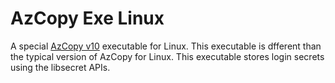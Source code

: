 # AzCopy Exe Linux

A special [AzCopy v10](https://github.com/Azure/azure-storage-azcopy) executable for Linux. This executable is dfferent than the typical version of AzCopy for Linux. This executable stores login secrets using the libsecret APIs.
